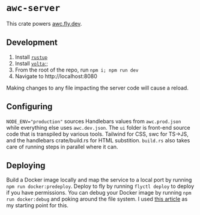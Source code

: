 # `awc-server`

This crate powers [awc.fly.dev](https://awc.fly.dev).

## Development

1) Install [`rustup`](https://rustup.rs)
1) Install [`volta`](https://volta.sh);;
1) From the root of the repo, run `npm i; npm run dev`
1) Navigate to http://localhost:8080

Making changes to any file impacting the server code will cause a reload.

## Configuring

`NODE_ENV="production"` sources Handlebars values from `awc.prod.json` while everything else uses `awc.dev.json`. The `ui` folder is front-end source code that is transpiled by various tools. Tailwind for CSS, swc for TS->JS, and the handlebars crate/build.rs for HTML substition. `build.rs` also takes care of running steps in parallel where it can.

## Deploying

Build a Docker image locally and map the service to a local port by running `npm run docker:predeploy`. Deploy to fly by running `flyctl deploy` to deploy if you have permissions. You can debug your Docker image by running `npm run docker:debug` and poking around the file system. I used [this article](https://fasterthanli.me/articles/remote-development-with-rust-on-fly-io) as my starting point for this.
